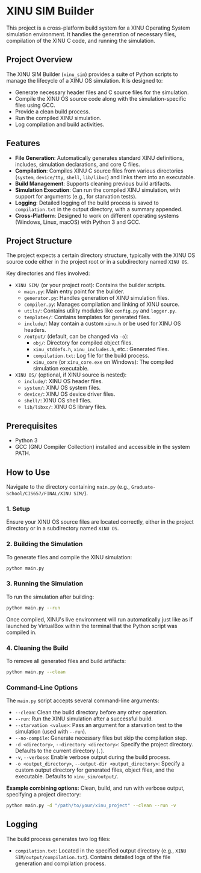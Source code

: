# XINU SIM Builder

This project is a cross-platform build system for a XINU Operating System simulation environment. It handles the generation of necessary files, compilation of the XINU C code, and running the simulation.

## Project Overview

The XINU SIM Builder (`xinu_sim`) provides a suite of Python scripts to manage the lifecycle of a XINU OS simulation. It is designed to:
- Generate necessary header files and C source files for the simulation.
- Compile the XINU OS source code along with the simulation-specific files using GCC.
- Provide a clean build process.
- Run the compiled XINU simulation.
- Log compilation and build activities.

## Features

- **File Generation**: Automatically generates standard XINU definitions, includes, simulation declarations, and core C files.
- **Compilation**: Compiles XINU C source files from various directories (`system`, `device/tty`, `shell`, `lib/libxc`) and links them into an executable.
- **Build Management**: Supports cleaning previous build artifacts.
- **Simulation Execution**: Can run the compiled XINU simulation, with support for arguments (e.g., for starvation tests).
- **Logging**: Detailed logging of the build process is saved to `compilation.txt` in the output directory, with a summary appended.
- **Cross-Platform**: Designed to work on different operating systems (Windows, Linux, macOS) with Python 3 and GCC.

## Project Structure

The project expects a certain directory structure, typically with the XINU OS source code either in the project root or in a subdirectory named `XINU OS`.

Key directories and files involved:
- `XINU SIM/` (or your project root): Contains the builder scripts.
    - `main.py`: Main entry point for the builder.
    - `generator.py`: Handles generation of XINU simulation files.
    - `compiler.py`: Manages compilation and linking of XINU source.
    - `utils/`: Contains utility modules like `config.py` and `logger.py`.
    - `templates/`: Contains templates for generated files.
    - `include/`: May contain a custom `xinu.h` or be used for XINU OS headers.
    - `/output/` (default, can be changed via `-o`):
        - `obj/`: Directory for compiled object files.
        - `xinu_stddefs.h`, `xinu_includes.h`, etc.: Generated files.
        - `compilation.txt`: Log file for the build process.
        - `xinu_core` (or `xinu_core.exe` on Windows): The compiled simulation executable.
- `XINU OS/` (optional, if XINU source is nested):
    - `include/`: XINU OS header files.
    - `system/`: XINU OS system files.
    - `device/`: XINU OS device driver files.
    - `shell/`: XINU OS shell files.
    - `lib/libxc/`: XINU OS library files.

## Prerequisites

- Python 3
- GCC (GNU Compiler Collection) installed and accessible in the system PATH.

## How to Use

Navigate to the directory containing `main.py` (e.g., `Graduate-School/CIS657/FINAL/XINU SIM/`).

### 1. Setup
Ensure your XINU OS source files are located correctly, either in the project directory or in a subdirectory named `XINU OS`.

### 2. Building the Simulation

To generate files and compile the XINU simulation:
```bash
python main.py
```

### 3. Running the Simulation

To run the simulation after building:
```bash
python main.py --run
```
Once compiled, XINU's live environment will run automatically just like as if launched by VirtualBox within the terminal that the Python script was compiled in.

### 4. Cleaning the Build

To remove all generated files and build artifacts:
```bash
python main.py --clean
```

### Command-Line Options

The `main.py` script accepts several command-line arguments:

- `--clean`: Clean the build directory before any other operation.
- `--run`: Run the XINU simulation after a successful build.
- `--starvation <value>`: Pass an argument for a starvation test to the simulation (used with `--run`).
- `--no-compile`: Generate necessary files but skip the compilation step.
- `-d <directory>`, `--directory <directory>`: Specify the project directory. Defaults to the current directory (`.`).
- `-v`, `--verbose`: Enable verbose output during the build process.
- `-o <output_directory>`, `--output-dir <output_directory>`: Specify a custom output directory for generated files, object files, and the executable. Defaults to `xinu_sim/output/`.

**Example combining options:**
Clean, build, and run with verbose output, specifying a project directory:
```bash
python main.py -d "/path/to/your/xinu_project" --clean --run -v
```

## Logging

The build process generates two log files:
- `compilation.txt`: Located in the specified output directory (e.g., `XINU SIM/output/compilation.txt`). Contains detailed logs of the file generation and compilation process.
